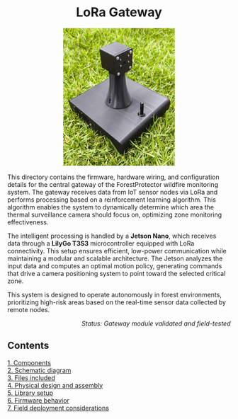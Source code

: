 <h1 align="center">LoRa Gateway</h1>

<p align="center">
  <img src="../images/gateway_image.jpg" width="50%" alt="LoRa Gateway">
</p>

This directory contains the firmware, hardware wiring, and configuration details for the central gateway of the ForestProtector wildfire monitoring system. The gateway receives data from IoT sensor nodes via LoRa and performs processing based on a reinforcement learning algorithm. This algorithm enables the system to dynamically determine which area the thermal surveillance camera should focus on, optimizing zone monitoring effectiveness.

The intelligent processing is handled by a **Jetson Nano**, which receives data through a **LilyGo T3S3** microcontroller equipped with LoRa connectivity. This setup ensures efficient, low-power communication while maintaining a modular and scalable architecture. The Jetson analyzes the input data and computes an optimal motion policy, generating commands that drive a camera positioning system to point toward the selected critical zone.

This system is designed to operate autonomously in forest environments, prioritizing high-risk areas based on the real-time sensor data collected by remote nodes.

<p align='right'><i>Status: Gateway module validated and field-tested</i></p>

## Contents  
[1. Components](#components) </br>
[2. Schematic diagram](#wiring) </br>
[3. Files included](#files) </br>
[4. Physical design and assembly](#design) </br>
[5. Library setup](#libraries) </br>
[6. Firmware behavior](#firmware) </br>
[7. Field deployment considerations](#considerations) </br>
<br>
